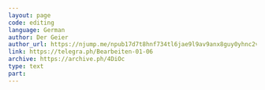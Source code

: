 ```yaml
---
layout: page
code: editing
language: German
author: Der Geier
author_url: https://njump.me/npub17d7t8hnf734tl6jae9l9av9anx8guy0yhnc2vd9w22vgcvrazs8qjtsnpu
link: https://telegra.ph/Bearbeiten-01-06
archive: https://archive.ph/4DiOc
type: text
part: 
---
```

